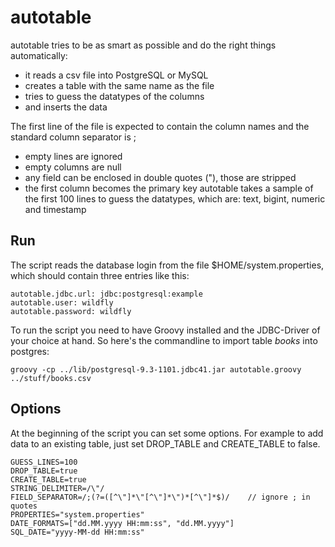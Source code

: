 autotable
=========

autotable tries to be as smart as possible and do the right things automatically:
* it reads a csv file into PostgreSQL or MySQL
* creates a table with the same name as the file
* tries to guess the datatypes of the columns
* and inserts the data

The first line of the file is expected to contain the column names and the standard column separator is ;
* empty lines are ignored
* empty columns are null
* any field can be enclosed in double quotes ("), those are stripped
* the first column becomes the primary key
autotable takes a sample of the first 100 lines to guess the datatypes, which are: text, bigint, numeric and timestamp

Run
---

The script reads the database login from the file $HOME/system.properties, which should contain three entries like this:
  
    autotable.jdbc.url: jdbc:postgresql:example
    autotable.user: wildfly
    autotable.password: wildfly

To run the script you need to have Groovy installed and the JDBC-Driver of your choice at hand. So here's the commandline to import table _books_ into postgres:

    groovy -cp ../lib/postgresql-9.3-1101.jdbc41.jar autotable.groovy ../stuff/books.csv

Options
-------

At the beginning of the script you can set some options. For example to add data to an existing table, just set DROP\_TABLE and CREATE\_TABLE to false. 
  
    GUESS_LINES=100
    DROP_TABLE=true
    CREATE_TABLE=true
    STRING_DELIMITER=/\"/
    FIELD_SEPARATOR=/;(?=([^\"]*\"[^\"]*\")*[^\"]*$)/    // ignore ; in quotes
    PROPERTIES="system.properties"
    DATE_FORMATS=["dd.MM.yyyy HH:mm:ss", "dd.MM.yyyy"]
    SQL_DATE="yyyy-MM-dd HH:mm:ss"
  
  
